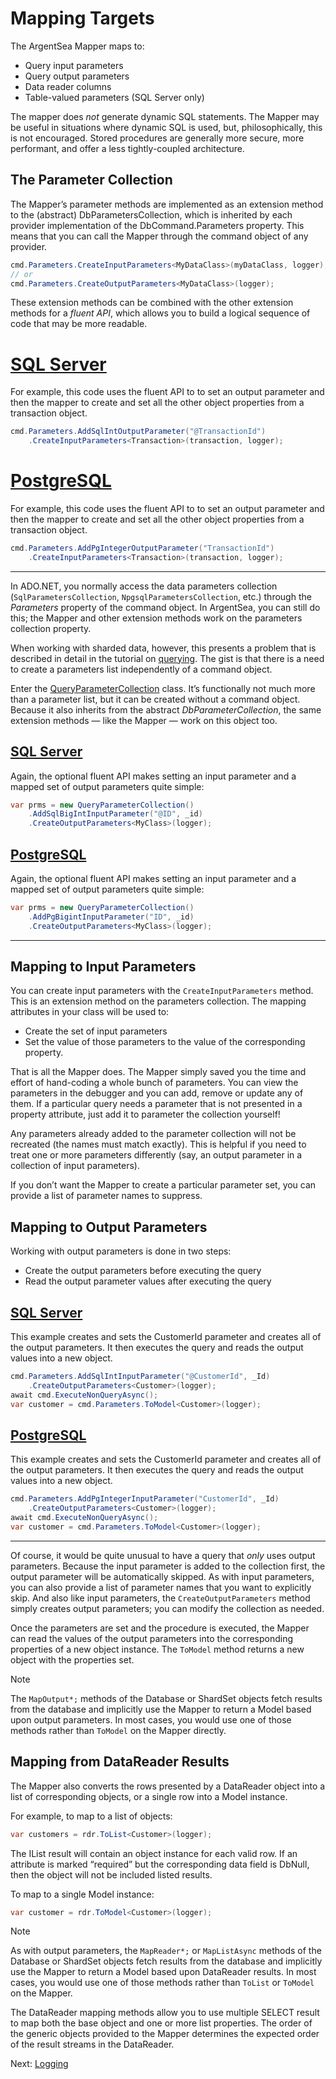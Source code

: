 # Mapping Targets

The ArgentSea Mapper maps to:

* Query input parameters
* Query output parameters
* Data reader columns
* Table-valued parameters (SQL Server only)

The mapper does *not* generate dynamic SQL statements. The Mapper may be useful in situations where dynamic SQL is used, but, philosophically, this is not encouraged. Stored procedures are generally more secure, more performant, and offer a less tightly-coupled architecture.

## The Parameter Collection

The Mapper’s parameter methods are implemented as an extension method to the (abstract) DbParametersCollection, which is inherited by each provider implementation of the DbCommand.Parameters property. This means that you can call the Mapper through the command object of any provider.

```csharp
cmd.Parameters.CreateInputParameters<MyDataClass>(myDataClass, logger);
// or
cmd.Parameters.CreateOutputParameters<MyDataClass>(logger);
```

These extension methods can be combined with the other extension methods for a *fluent API*, which allows you to build a logical sequence of code that may be more readable.

# [SQL Server](#tab/tabid-sql)

For example, this code uses the fluent API to to set an output parameter and then the mapper to create and set all the other object properties from a transaction object.

```csharp
cmd.Parameters.AddSqlIntOutputParameter("@TransactionId")
    .CreateInputParameters<Transaction>(transaction, logger);
```

# [PostgreSQL](#tab/tabid-pg)

For example, this code uses the fluent API to to set an output parameter and then the mapper to create and set all the other object properties from a transaction object.

```csharp
cmd.Parameters.AddPgIntegerOutputParameter("TransactionId")
    .CreateInputParameters<Transaction>(transaction, logger);
```

***

In ADO.NET, you normally access the data parameters collection (`SqlParametersCollection`, `NpgsqlParametersCollection`, etc.) through the *Parameters* property of the command object. In ArgentSea, you can still do this; the Mapper and other extension methods work on the parameters collection property. 

When working with sharded data, however, this presents a problem that is described in detail in the tutorial on [querying](../querying/querying.md). The gist is that there is a need to create a parameters list independently of a command object.

Enter the [QueryParameterCollection](/api/ArgentSea.QueryParameterCollection.html) class. It’s functionally not much more than a parameter list, but it can be created without a command object. Because it also inherits from the abstract *DbParameterCollection*, the same extension methods — like the Mapper — work on this object too.

## [SQL Server](#tab/tabid-sql)

Again, the optional fluent API makes setting an input parameter and a mapped set of output parameters quite simple:

```csharp
var prms = new QueryParameterCollection()
    .AddSqlBigIntInputParameter("@ID", _id)
    .CreateOutputParameters<MyClass>(logger);
```

## [PostgreSQL](#tab/tabid-pg)

Again, the optional fluent API makes setting an input parameter and a mapped set of output parameters quite simple:

```csharp
var prms = new QueryParameterCollection()
    .AddPgBigintInputParameter("ID", _id)
    .CreateOutputParameters<MyClass>(logger);
```

***

## Mapping to Input Parameters

You can create input parameters with the `CreateInputParameters` method. This is an extension method on the parameters collection. The mapping attributes in your class will be used to:

* Create the set of input parameters
* Set the value of those parameters to the value of the corresponding property.

That is all the Mapper does. The Mapper simply saved you the time and effort of hand-coding a whole bunch of parameters. You can view the parameters in the debugger and you can add, remove or update any of them. If a particular query needs a parameter that is not presented in a property attribute, just add it to parameter the collection yourself!

Any parameters already added to the parameter collection will not be recreated (the names must match exactly). This is helpful if you need to treat one or more parameters differently (say, an output parameter in a collection of input parameters).

If you don’t want the Mapper to create a particular parameter set, you can provide a list of parameter names to suppress.

## Mapping to Output Parameters

Working with output parameters is done in two steps:

* Create the output parameters before executing the query
* Read the output parameter values after executing the query

## [SQL Server](#tab/tabid-sql)

This example creates and sets the CustomerId parameter and creates all of the output parameters. It then executes the query and reads the output values into a new object.

```csharp
cmd.Parameters.AddSqlIntInputParameter("@CustomerId", _Id)
    .CreateOutputParameters<Customer>(logger);
await cmd.ExecuteNonQueryAsync();
var customer = cmd.Parameters.ToModel<Customer>(logger);
```

## [PostgreSQL](#tab/tabid-pg)

This example creates and sets the CustomerId parameter and creates all of the output parameters. It then executes the query and reads the output values into a new object.

```csharp
cmd.Parameters.AddPgIntegerInputParameter("CustomerId", _Id)
    .CreateOutputParameters<Customer>(logger);
await cmd.ExecuteNonQueryAsync();
var customer = cmd.Parameters.ToModel<Customer>(logger);
```

***

Of course, it would be quite unusual to have a query that *only* uses output parameters. Because the input parameter is added to the collection first, the output parameter will be automatically skipped. As with input parameters, you can also provide a list of parameter names that you want to explicitly skip. And also like input parameters, the `CreateOutputParameters` method simply creates output parameters; you can modify the collection as needed.

Once the parameters are set and the procedure is executed, the Mapper can read the values of the output parameters into the corresponding properties of a new object instance. The `ToModel` method returns a new object with the properties set.

> [!NOTE]
> The `MapOutput*;` methods of the Database or ShardSet objects fetch results from the database and implicitly use the Mapper to return a Model based upon output parameters. In most cases, you would use one of those methods rather than `ToModel` on the Mapper directly.

## Mapping from DataReader Results

The Mapper also converts the rows presented by a DataReader object into a list of corresponding objects, or a single row into a Model instance. 

For example, to map to a list of objects:

```csharp
var customers = rdr.ToList<Customer>(logger);
```

The IList result will contain an object instance for each valid row. If an attribute is marked “required” but the corresponding data field is DbNull, then the object will not be included listed results.

To map to a single Model instance:

````csharp
var customer = rdr.ToModel<Customer>(logger);
````

> [!NOTE]
> As with output parameters, the `MapReader*;` or `MapListAsync` methods of the Database or ShardSet objects fetch results from the database and implicitly use the Mapper to return a Model based upon DataReader results. In most cases, you would use one of those methods rather than `ToList` or `ToModel` on the Mapper.

The DataReader mapping methods allow you to use multiple SELECT result to map both the base object and one or more list properties. The order of the generic objects provided to the Mapper determines the expected order of the result streams in the DataReader.

Next: [Logging](logging.md)